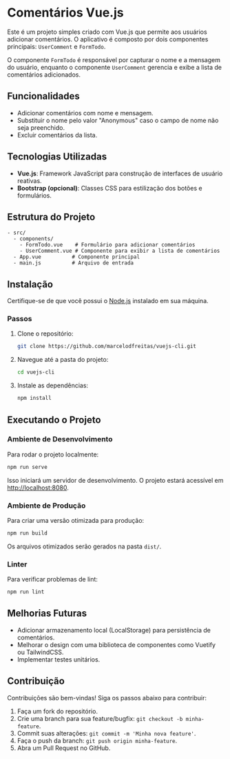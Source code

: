 # Comentários Vue.js

Este é um projeto simples criado com Vue.js que permite aos usuários adicionar comentários. O aplicativo é composto por dois componentes principais: `UserComment` e `FormTodo`. 

O componente `FormTodo` é responsável por capturar o nome e a mensagem do usuário, enquanto o componente `UserComment` gerencia e exibe a lista de comentários adicionados.

## Funcionalidades

- Adicionar comentários com nome e mensagem.
- Substituir o nome pelo valor "Anonymous" caso o campo de nome não seja preenchido.
- Excluir comentários da lista.

## Tecnologias Utilizadas

- **Vue.js**: Framework JavaScript para construção de interfaces de usuário reativas.
- **Bootstrap (opcional)**: Classes CSS para estilização dos botões e formulários.

## Estrutura do Projeto

```
- src/
  - components/
    - FormTodo.vue    # Formulário para adicionar comentários
    - UserComment.vue # Componente para exibir a lista de comentários
  - App.vue          # Componente principal
  - main.js          # Arquivo de entrada
```

## Instalação

Certifique-se de que você possui o [Node.js](https://nodejs.org/) instalado em sua máquina.

### Passos

1. Clone o repositório:
   ```bash
   git clone https://github.com/marcelodfreitas/vuejs-cli.git
   ```

2. Navegue até a pasta do projeto:
   ```bash
   cd vuejs-cli
   ```

3. Instale as dependências:
   ```bash
   npm install
   ```

## Executando o Projeto

### Ambiente de Desenvolvimento

Para rodar o projeto localmente:
```bash
npm run serve
```

Isso iniciará um servidor de desenvolvimento. O projeto estará acessível em [http://localhost:8080](http://localhost:8080).

### Ambiente de Produção

Para criar uma versão otimizada para produção:
```bash
npm run build
```

Os arquivos otimizados serão gerados na pasta `dist/`.

### Linter

Para verificar problemas de lint:
```bash
npm run lint
```

## Melhorias Futuras

- Adicionar armazenamento local (LocalStorage) para persistência de comentários.
- Melhorar o design com uma biblioteca de componentes como Vuetify ou TailwindCSS.
- Implementar testes unitários.

## Contribuição

Contribuições são bem-vindas! Siga os passos abaixo para contribuir:

1. Faça um fork do repositório.
2. Crie uma branch para sua feature/bugfix: `git checkout -b minha-feature`.
3. Commit suas alterações: `git commit -m 'Minha nova feature'`.
4. Faça o push da branch: `git push origin minha-feature`.
5. Abra um Pull Request no GitHub.

